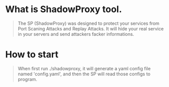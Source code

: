 # What is ShadowProxy tool.
> The SP (ShadowProxy) was designed to protect your services from Port Scaning Attacks and Replay Attacks. It will hide your real service in your servers and send attackers facker informations.
# How to start 
> When first run ./shadowproxy, it will generate a yaml config file named 'config.yaml', and then the SP will read those configs to program.
